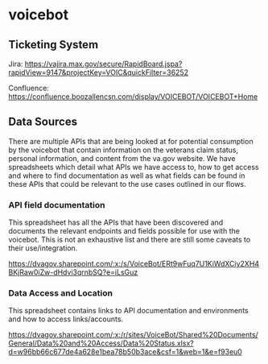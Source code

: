 # voicebot

## Ticketing System
Jira: https://vajira.max.gov/secure/RapidBoard.jspa?rapidView=9147&projectKey=VOIC&quickFilter=36252

Confluence: https://confluence.boozallencsn.com/display/VOICEBOT/VOICEBOT+Home

## Data Sources
There are multiple APIs that are being looked at for potential consumption by the voicebot that contain information on the veterans claim status, personal information, and content from the va.gov website. We have spreadsheets which detail what APIs we have access to, how to get access and where to find documentation as well as what fields can be found in these APIs that could be relevant to the use cases outlined in our flows.

### API field documentation
This spreadsheet has all the APIs that have been discovered and documents the relevant endpoints and fields possible for use with the voicebot. This is not an exhaustive list and there are still some caveats to their use/integration. 

https://dvagov.sharepoint.com/:x:/s/VoiceBot/ERt9wFuq7U1KiWdXCiy2XH4BKjRaw0iZw-dHdvi3qrnbSQ?e=iLsGuz

### Data Access and Location
This spreadsheet contains links to API documentation and environments and how to access links/accounts. 

https://dvagov.sharepoint.com/:x:/r/sites/VoiceBot/Shared%20Documents/General/Data%20and%20Access/Data%20Status.xlsx?d=w96bb66c677de4a628e1bea78b50b3ace&csf=1&web=1&e=f93eu0







